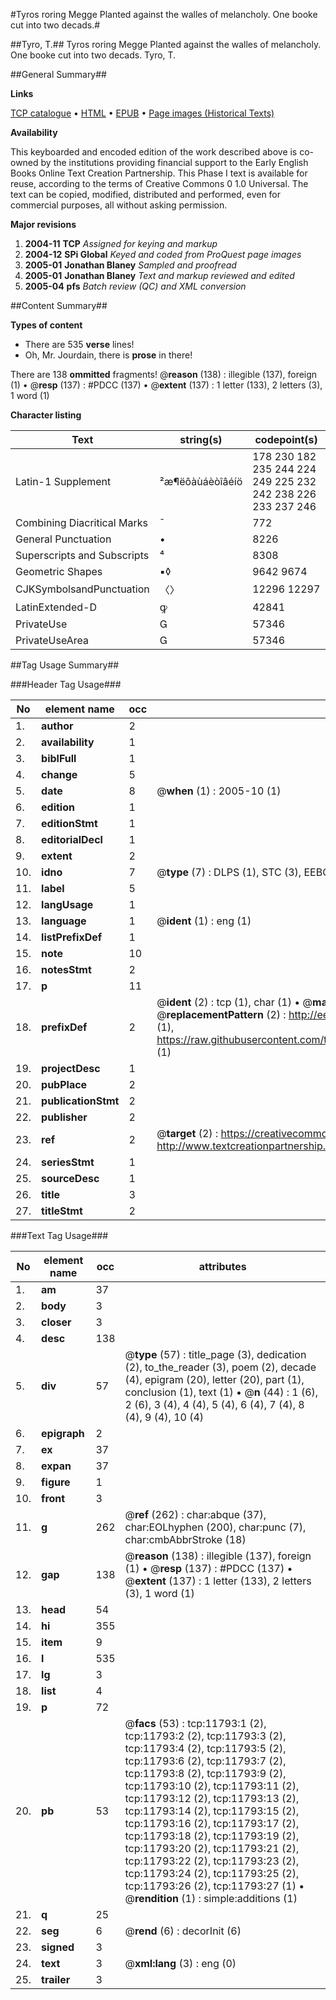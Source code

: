 #Tyros roring Megge Planted against the walles of melancholy. One booke cut into two decads.#

##Tyro, T.##
Tyros roring Megge Planted against the walles of melancholy. One booke cut into two decads.
Tyro, T.

##General Summary##

**Links**

[TCP catalogue](http://www.ota.ox.ac.uk/tcp/)  • 
[HTML](http://tei.it.ox.ac.uk/tcp/Texts-HTML/free/A14/A14160.html)  • 
[EPUB](http://tei.it.ox.ac.uk/tcp/Texts-EPUB/free/A14/A14160.epub) • 
[Page images (Historical Texts)](https://data.historicaltexts.jisc.ac.uk/view?pubId=eebo-99846803e&pageId=eebo-99846803e-11793-1)

**Availability**

This keyboarded and encoded edition of the
	       work described above is co-owned by the institutions
	       providing financial support to the Early English Books
	       Online Text Creation Partnership. This Phase I text is
	       available for reuse, according to the terms of Creative
	       Commons 0 1.0 Universal. The text can be copied,
	       modified, distributed and performed, even for
	       commercial purposes, all without asking permission.

**Major revisions**

1. __2004-11__ __TCP__ *Assigned for keying and markup*
1. __2004-12__ __SPi Global__ *Keyed and coded from ProQuest page images*
1. __2005-01__ __Jonathan Blaney__ *Sampled and proofread*
1. __2005-01__ __Jonathan Blaney__ *Text and markup reviewed and edited*
1. __2005-04__ __pfs__ *Batch review (QC) and XML conversion*

##Content Summary##

**Types of content**

  * There are 535 **verse** lines!
  * Oh, Mr. Jourdain, there is **prose** in there!

There are 138 **ommitted** fragments! 
 @__reason__ (138) : illegible (137), foreign (1)  •  @__resp__ (137) : #PDCC (137)  •  @__extent__ (137) : 1 letter (133), 2 letters (3), 1 word (1)

**Character listing**


|Text|string(s)|codepoint(s)|
|---|---|---|
|Latin-1 Supplement|²æ¶ëôàùáèòîâéíö|178 230 182 235 244 224 249 225 232 242 238 226 233 237 246|
|Combining             Diacritical Marks|̄|772|
|General Punctuation|•|8226|
|Superscripts             and Subscripts|⁴|8308|
|Geometric Shapes|▪◊|9642 9674|
|CJKSymbolsandPunctuation|〈〉|12296 12297|
|LatinExtended-D|ꝙ|42841|
|PrivateUse||57346|
|PrivateUseArea||57346|

##Tag Usage Summary##

###Header Tag Usage###

|No|element name|occ|attributes|
|---|---|---|---|
|1.|__author__|2||
|2.|__availability__|1||
|3.|__biblFull__|1||
|4.|__change__|5||
|5.|__date__|8| @__when__ (1) : 2005-10 (1)|
|6.|__edition__|1||
|7.|__editionStmt__|1||
|8.|__editorialDecl__|1||
|9.|__extent__|2||
|10.|__idno__|7| @__type__ (7) : DLPS (1), STC (3), EEBO-CITATION (1), PROQUEST (1), VID (1)|
|11.|__label__|5||
|12.|__langUsage__|1||
|13.|__language__|1| @__ident__ (1) : eng (1)|
|14.|__listPrefixDef__|1||
|15.|__note__|10||
|16.|__notesStmt__|2||
|17.|__p__|11||
|18.|__prefixDef__|2| @__ident__ (2) : tcp (1), char (1)  •  @__matchPattern__ (2) : ([0-9\-]+):([0-9IVX]+) (1), (.+) (1)  •  @__replacementPattern__ (2) : http://eebo.chadwyck.com/downloadtiff?vid=$1&page=$2 (1), https://raw.githubusercontent.com/textcreationpartnership/Texts/master/tcpchars.xml#$1 (1)|
|19.|__projectDesc__|1||
|20.|__pubPlace__|2||
|21.|__publicationStmt__|2||
|22.|__publisher__|2||
|23.|__ref__|2| @__target__ (2) : https://creativecommons.org/publicdomain/zero/1.0/ (1), http://www.textcreationpartnership.org/docs/. (1)|
|24.|__seriesStmt__|1||
|25.|__sourceDesc__|1||
|26.|__title__|3||
|27.|__titleStmt__|2||


###Text Tag Usage###

|No|element name|occ|attributes|
|---|---|---|---|
|1.|__am__|37||
|2.|__body__|3||
|3.|__closer__|3||
|4.|__desc__|138||
|5.|__div__|57| @__type__ (57) : title_page (3), dedication (2), to_the_reader (3), poem (2), decade (4), epigram (20), letter (20), part (1), conclusion (1), text (1)  •  @__n__ (44) : 1 (6), 2 (6), 3 (4), 4 (4), 5 (4), 6 (4), 7 (4), 8 (4), 9 (4), 10 (4)|
|6.|__epigraph__|2||
|7.|__ex__|37||
|8.|__expan__|37||
|9.|__figure__|1||
|10.|__front__|3||
|11.|__g__|262| @__ref__ (262) : char:abque (37), char:EOLhyphen (200), char:punc (7), char:cmbAbbrStroke (18)|
|12.|__gap__|138| @__reason__ (138) : illegible (137), foreign (1)  •  @__resp__ (137) : #PDCC (137)  •  @__extent__ (137) : 1 letter (133), 2 letters (3), 1 word (1)|
|13.|__head__|54||
|14.|__hi__|355||
|15.|__item__|9||
|16.|__l__|535||
|17.|__lg__|3||
|18.|__list__|4||
|19.|__p__|72||
|20.|__pb__|53| @__facs__ (53) : tcp:11793:1 (2), tcp:11793:2 (2), tcp:11793:3 (2), tcp:11793:4 (2), tcp:11793:5 (2), tcp:11793:6 (2), tcp:11793:7 (2), tcp:11793:8 (2), tcp:11793:9 (2), tcp:11793:10 (2), tcp:11793:11 (2), tcp:11793:12 (2), tcp:11793:13 (2), tcp:11793:14 (2), tcp:11793:15 (2), tcp:11793:16 (2), tcp:11793:17 (2), tcp:11793:18 (2), tcp:11793:19 (2), tcp:11793:20 (2), tcp:11793:21 (2), tcp:11793:22 (2), tcp:11793:23 (2), tcp:11793:24 (2), tcp:11793:25 (2), tcp:11793:26 (2), tcp:11793:27 (1)  •  @__rendition__ (1) : simple:additions (1)|
|21.|__q__|25||
|22.|__seg__|6| @__rend__ (6) : decorInit (6)|
|23.|__signed__|3||
|24.|__text__|3| @__xml:lang__ (3) : eng (0)|
|25.|__trailer__|3||
